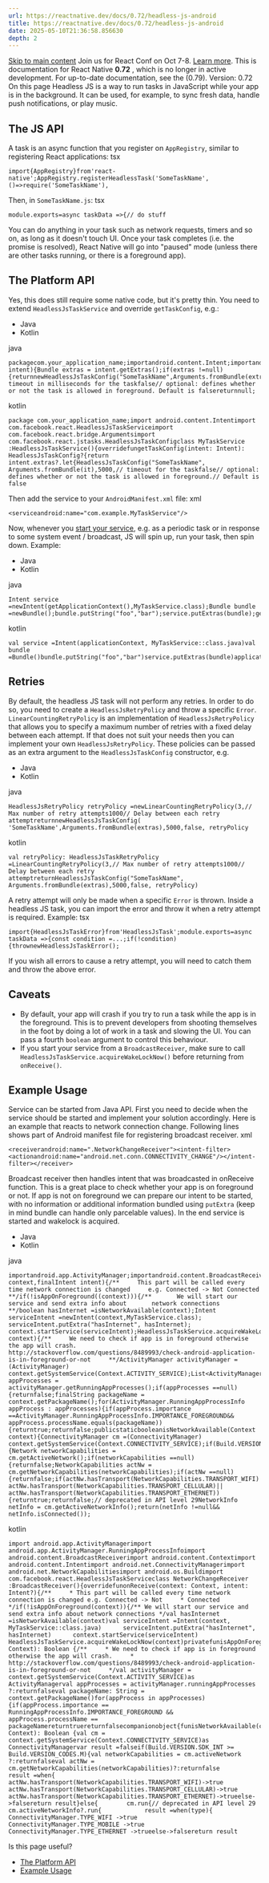 ```yaml
---
url: https://reactnative.dev/docs/0.72/headless-js-android
title: https://reactnative.dev/docs/0.72/headless-js-android
date: 2025-05-10T21:36:58.856630
depth: 2
---
```


[Skip to main content](https://reactnative.dev/docs/0.72/headless-js-android#__docusaurus_skipToContent_fallback)
Join us for React Conf on Oct 7-8. [Learn more](https://conf.react.dev).
This is documentation for React Native **0.72** , which is no longer in active development.
For up-to-date documentation, see the (0.79).
Version: 0.72
On this page
Headless JS is a way to run tasks in JavaScript while your app is in the background. It can be used, for example, to sync fresh data, handle push notifications, or play music.
## The JS API[​](https://reactnative.dev/docs/0.72/headless-js-android#the-js-api "Direct link to The JS API")
A task is an async function that you register on `AppRegistry`, similar to registering React applications:
tsx
```
import{AppRegistry}from'react-native';AppRegistry.registerHeadlessTask('SomeTaskName',()=>require('SomeTaskName'),
```

Then, in `SomeTaskName.js`:
tsx
```
module.exports=async taskData =>{// do stuff
```

You can do anything in your task such as network requests, timers and so on, as long as it doesn't touch UI. Once your task completes (i.e. the promise is resolved), React Native will go into "paused" mode (unless there are other tasks running, or there is a foreground app).
## The Platform API[​](https://reactnative.dev/docs/0.72/headless-js-android#the-platform-api "Direct link to The Platform API")
Yes, this does still require some native code, but it's pretty thin. You need to extend `HeadlessJsTaskService` and override `getTaskConfig`, e.g.:
  * Java
  * Kotlin


java
```
packagecom.your_application_name;importandroid.content.Intent;importandroid.os.Bundle;importcom.facebook.react.HeadlessJsTaskService;importcom.facebook.react.bridge.Arguments;importcom.facebook.react.jstasks.HeadlessJsTaskConfig;importjavax.annotation.Nullable;publicclassMyTaskServiceextendsHeadlessJsTaskService{@Overrideprotected@NullableHeadlessJsTaskConfiggetTaskConfig(Intent intent){Bundle extras = intent.getExtras();if(extras !=null){returnnewHeadlessJsTaskConfig("SomeTaskName",Arguments.fromBundle(extras),5000,// timeout in milliseconds for the taskfalse// optional: defines whether or not the task is allowed in foreground. Default is falsereturnnull;
```

kotlin
```
package com.your_application_name;import android.content.Intentimport com.facebook.react.HeadlessJsTaskServiceimport com.facebook.react.bridge.Argumentsimport com.facebook.react.jstasks.HeadlessJsTaskConfigclass MyTaskService :HeadlessJsTaskService(){overridefungetTaskConfig(intent: Intent): HeadlessJsTaskConfig?{return intent.extras?.let{HeadlessJsTaskConfig("SomeTaskName",        Arguments.fromBundle(it),5000,// timeout for the taskfalse// optional: defines whether or not the task is allowed in foreground.// Default is false
```

Then add the service to your `AndroidManifest.xml` file:
xml
```
<serviceandroid:name="com.example.MyTaskService"/>
```

Now, whenever you [start your service](https://developer.android.com/reference/android/content/Context.html#startService\(android.content.Intent\)), e.g. as a periodic task or in response to some system event / broadcast, JS will spin up, run your task, then spin down.
Example:
  * Java
  * Kotlin


java
```
Intent service =newIntent(getApplicationContext(),MyTaskService.class);Bundle bundle =newBundle();bundle.putString("foo","bar");service.putExtras(bundle);getApplicationContext().startService(service);
```

kotlin
```
val service =Intent(applicationContext, MyTaskService::class.java)val bundle =Bundle()bundle.putString("foo","bar")service.putExtras(bundle)applicationContext.startService(service)
```

## Retries[​](https://reactnative.dev/docs/0.72/headless-js-android#retries "Direct link to Retries")
By default, the headless JS task will not perform any retries. In order to do so, you need to create a `HeadlessJsRetryPolicy` and throw a specific `Error`.
`LinearCountingRetryPolicy` is an implementation of `HeadlessJsRetryPolicy` that allows you to specify a maximum number of retries with a fixed delay between each attempt. If that does not suit your needs then you can implement your own `HeadlessJsRetryPolicy`. These policies can be passed as an extra argument to the `HeadlessJsTaskConfig` constructor, e.g.
  * Java
  * Kotlin


java
```
HeadlessJsRetryPolicy retryPolicy =newLinearCountingRetryPolicy(3,// Max number of retry attempts1000// Delay between each retry attemptreturnnewHeadlessJsTaskConfig( 'SomeTaskName',Arguments.fromBundle(extras),5000,false, retryPolicy
```

kotlin
```
val retryPolicy: HeadlessJsTaskRetryPolicy =LinearCountingRetryPolicy(3,// Max number of retry attempts1000// Delay between each retry attemptreturnHeadlessJsTaskConfig("SomeTaskName", Arguments.fromBundle(extras),5000,false, retryPolicy)
```

A retry attempt will only be made when a specific `Error` is thrown. Inside a headless JS task, you can import the error and throw it when a retry attempt is required.
Example:
tsx
```
import{HeadlessJsTaskError}from'HeadlessJsTask';module.exports=async taskData =>{const condition =...;if(!condition){thrownewHeadlessJsTaskError();
```

If you wish all errors to cause a retry attempt, you will need to catch them and throw the above error.
## Caveats[​](https://reactnative.dev/docs/0.72/headless-js-android#caveats "Direct link to Caveats")
  * By default, your app will crash if you try to run a task while the app is in the foreground. This is to prevent developers from shooting themselves in the foot by doing a lot of work in a task and slowing the UI. You can pass a fourth `boolean` argument to control this behaviour.
  * If you start your service from a `BroadcastReceiver`, make sure to call `HeadlessJsTaskService.acquireWakeLockNow()` before returning from `onReceive()`.


## Example Usage[​](https://reactnative.dev/docs/0.72/headless-js-android#example-usage "Direct link to Example Usage")
Service can be started from Java API. First you need to decide when the service should be started and implement your solution accordingly. Here is an example that reacts to network connection change.
Following lines shows part of Android manifest file for registering broadcast receiver.
xml
```
<receiverandroid:name=".NetworkChangeReceiver"><intent-filter><actionandroid:name="android.net.conn.CONNECTIVITY_CHANGE"/></intent-filter></receiver>
```

Broadcast receiver then handles intent that was broadcasted in onReceive function. This is a great place to check whether your app is on foreground or not. If app is not on foreground we can prepare our intent to be started, with no information or additional information bundled using `putExtra` (keep in mind bundle can handle only parcelable values). In the end service is started and wakelock is acquired.
  * Java
  * Kotlin


java
```
importandroid.app.ActivityManager;importandroid.content.BroadcastReceiver;importandroid.content.Context;importandroid.content.Intent;importandroid.net.ConnectivityManager;importandroid.net.Network;importandroid.net.NetworkCapabilities;importandroid.net.NetworkInfo;importandroid.os.Build;importcom.facebook.react.HeadlessJsTaskService;publicclassNetworkChangeReceiverextendsBroadcastReceiver{@OverridepublicvoidonReceive(finalContext context,finalIntent intent){/**     This part will be called every time network connection is changed     e.g. Connected -> Not Connected     **/if(!isAppOnForeground((context))){/**       We will start our service and send extra info about       network connections       **/boolean hasInternet =isNetworkAvailable(context);Intent serviceIntent =newIntent(context,MyTaskService.class);      serviceIntent.putExtra("hasInternet", hasInternet);      context.startService(serviceIntent);HeadlessJsTaskService.acquireWakeLockNow(context);privatebooleanisAppOnForeground(Context context){/**     We need to check if app is in foreground otherwise the app will crash.     http://stackoverflow.com/questions/8489993/check-android-application-is-in-foreground-or-not     **/ActivityManager activityManager =(ActivityManager) context.getSystemService(Context.ACTIVITY_SERVICE);List<ActivityManager.RunningAppProcessInfo> appProcesses =        activityManager.getRunningAppProcesses();if(appProcesses ==null){returnfalse;finalString packageName = context.getPackageName();for(ActivityManager.RunningAppProcessInfo appProcess : appProcesses){if(appProcess.importance ==ActivityManager.RunningAppProcessInfo.IMPORTANCE_FOREGROUND&&          appProcess.processName.equals(packageName)){returntrue;returnfalse;publicstaticbooleanisNetworkAvailable(Context context){ConnectivityManager cm =(ConnectivityManager)        context.getSystemService(Context.CONNECTIVITY_SERVICE);if(Build.VERSION.SDK_INT>=Build.VERSION_CODES.M){Network networkCapabilities = cm.getActiveNetwork();if(networkCapabilities ==null){returnfalse;NetworkCapabilities actNw = cm.getNetworkCapabilities(networkCapabilities);if(actNw ==null){returnfalse;if(actNw.hasTransport(NetworkCapabilities.TRANSPORT_WIFI)|| actNw.hasTransport(NetworkCapabilities.TRANSPORT_CELLULAR)|| actNw.hasTransport(NetworkCapabilities.TRANSPORT_ETHERNET)){returntrue;returnfalse;// deprecated in API level 29NetworkInfo netInfo = cm.getActiveNetworkInfo();return(netInfo !=null&& netInfo.isConnected());
```

kotlin
```
import android.app.ActivityManagerimport android.app.ActivityManager.RunningAppProcessInfoimport android.content.BroadcastReceiverimport android.content.Contextimport android.content.Intentimport android.net.ConnectivityManagerimport android.net.NetworkCapabilitiesimport android.os.Buildimport com.facebook.react.HeadlessJsTaskServiceclass NetworkChangeReceiver :BroadcastReceiver(){overridefunonReceive(context: Context, intent: Intent?){/**     * This part will be called every time network connection is changed e.g. Connected -> Not     * Connected     */if(!isAppOnForeground(context)){/** We will start our service and send extra info about network connections */val hasInternet =isNetworkAvailable(context)val serviceIntent =Intent(context, MyTaskService::class.java)      serviceIntent.putExtra("hasInternet", hasInternet)      context.startService(serviceIntent)      HeadlessJsTaskService.acquireWakeLockNow(context)privatefunisAppOnForeground(context: Context): Boolean {/**     * We need to check if app is in foreground otherwise the app will crash.     * http://stackoverflow.com/questions/8489993/check-android-application-is-in-foreground-or-not     */val activityManager = context.getSystemService(Context.ACTIVITY_SERVICE)as ActivityManagerval appProcesses = activityManager.runningAppProcesses ?:returnfalseval packageName: String = context.getPackageName()for(appProcess in appProcesses){if(appProcess.importance == RunningAppProcessInfo.IMPORTANCE_FOREGROUND &&          appProcess.processName == packageNamereturntruereturnfalsecompanionobject{funisNetworkAvailable(context: Context): Boolean {val cm = context.getSystemService(Context.CONNECTIVITY_SERVICE)as ConnectivityManagervar result =falseif(Build.VERSION.SDK_INT >= Build.VERSION_CODES.M){val networkCapabilities = cm.activeNetwork ?:returnfalseval actNw = cm.getNetworkCapabilities(networkCapabilities)?:returnfalse        result =when{            actNw.hasTransport(NetworkCapabilities.TRANSPORT_WIFI)->true            actNw.hasTransport(NetworkCapabilities.TRANSPORT_CELLULAR)->true            actNw.hasTransport(NetworkCapabilities.TRANSPORT_ETHERNET)->trueelse->falsereturn result}else{        cm.run{// deprecated in API level 29          cm.activeNetworkInfo?.run{            result =when(type){                ConnectivityManager.TYPE_WIFI ->true                ConnectivityManager.TYPE_MOBILE ->true                ConnectivityManager.TYPE_ETHERNET ->trueelse->falsereturn result
```

Is this page useful?
  * [The Platform API](https://reactnative.dev/docs/0.72/headless-js-android#the-platform-api)
  * [Example Usage](https://reactnative.dev/docs/0.72/headless-js-android#example-usage)



